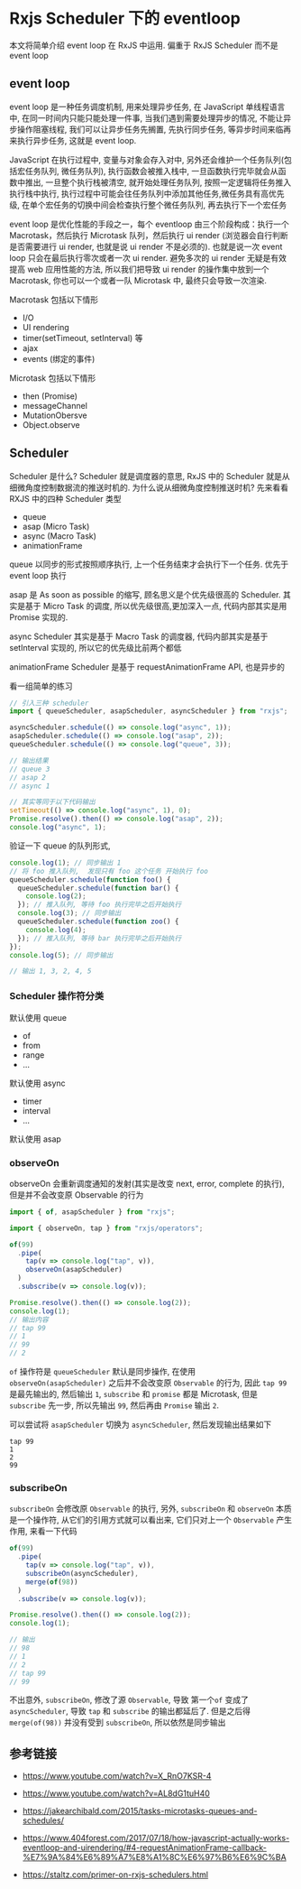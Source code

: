 # Rxjs Scheduler 下的 eventloop

本文将简单介绍 event loop 在 RxJS 中运用. 偏重于 RxJS Scheduler 而不是 event loop

## event loop

event loop 是一种任务调度机制, 用来处理异步任务, 在 JavaScript 单线程语言中, 在同一时间内只能只能处理一件事, 当我们遇到需要处理异步的情况, 不能让异步操作阻塞线程, 我们可以让异步任务先搁置, 先执行同步任务, 等异步时间来临再来执行异步任务, 这就是 event loop.

JavaScript 在执行过程中, 变量与对象会存入对中, 另外还会维护一个任务队列(包括宏任务队列, 微任务队列), 执行函数会被推入栈中, 一旦函数执行完毕就会从函数中推出, 一旦整个执行栈被清空, 就开始处理任务队列, 按照一定逻辑将任务推入执行栈中执行, 执行过程中可能会往任务队列中添加其他任务,微任务具有高优先级, 在单个宏任务的切换中间会检查执行整个微任务队列, 再去执行下一个宏任务

event loop 是优化性能的手段之一，每个 eventloop 由三个阶段构成：执行一个 Macrotask，然后执行 Microtask 队列，然后执行 ui render (浏览器会自行判断是否需要进行 ui render, 也就是说 ui render 不是必须的). 也就是说一次 event loop 只会在最后执行零次或者一次 ui render. 避免多次的 ui render 无疑是有效提高 web 应用性能的方法, 所以我们把导致 ui render 的操作集中放到一个 Macrotask, 你也可以一个或者一队 Microtask 中, 最终只会导致一次渲染.

Macrotask 包括以下情形

- I/O
- UI rendering
- timer(setTimeout, setInterval) 等
- ajax
- events (绑定的事件)

Microtask 包括以下情形

- then (Promise)
- messageChannel
- MutationObersve
- Object.observe

## Scheduler

Scheduler 是什么?
Scheduler 就是调度器的意思, RxJS 中的 Scheduler 就是从细微角度控制数据流的推送时机的. 为什么说从细微角度控制推送时机? 先来看看 RXJS 中的四种 Scheduler 类型

- queue
- asap (Micro Task)
- async (Macro Task)
- animationFrame

queue 以同步的形式按照顺序执行, 上一个任务结束才会执行下一个任务. 优先于 event loop 执行

asap 是 As soon as possible 的缩写, 顾名思义是个优先级很高的 Scheduler. 其实是基于 Micro Task 的调度, 所以优先级很高,更加深入一点, 代码内部其实是用 Promise 实现的.

async Scheduler 其实是基于 Macro Task 的调度器, 代码内部其实是基于 setInterval 实现的, 所以它的优先级比前两个都低

animationFrame Scheduler 是基于 requestAnimationFrame API, 也是异步的

看一组简单的练习

```js
// 引入三种 scheduler
import { queueScheduler, asapScheduler, asyncScheduler } from "rxjs";

asyncScheduler.schedule(() => console.log("async", 1));
asapScheduler.schedule(() => console.log("asap", 2));
queueScheduler.schedule(() => console.log("queue", 3));

// 输出结果
// queue 3
// asap 2
// async 1

// 其实等同于以下代码输出
setTimeout(() => console.log("async", 1), 0);
Promise.resolve().then(() => console.log("asap", 2));
console.log("async", 1);
```

验证一下 queue 的队列形式,

```js
console.log(1); // 同步输出 1
// 将 foo 推入队列,  发现只有 foo 这个任务 开始执行 foo
queueScheduler.schedule(function foo() {
  queueScheduler.schedule(function bar() {
    console.log(2);
  }); // 推入队列, 等待 foo 执行完毕之后开始执行
  console.log(3); // 同步输出
  queueScheduler.schedule(function zoo() {
    console.log(4);
  }); // 推入队列, 等待 bar 执行完毕之后开始执行
});
console.log(5); // 同步输出

// 输出 1, 3, 2, 4, 5
```

### Scheduler 操作符分类

默认使用 queue

- of
- from
- range
- ...

默认使用 async

- timer
- interval
- ...

默认使用 asap

### observeOn

observeOn 会重新调度通知的发射(其实是改变 next, error, complete 的执行), 但是并不会改变原 Observable 的行为

```js
import { of, asapScheduler } from "rxjs";

import { observeOn, tap } from "rxjs/operators";

of(99)
  .pipe(
    tap(v => console.log("tap", v)),
    observeOn(asapScheduler)
  )
  .subscribe(v => console.log(v));

Promise.resolve().then(() => console.log(2));
console.log(1);
// 输出内容
// tap 99
// 1
// 99
// 2
```

`of` 操作符是 `queueScheduler` 默认是同步操作, 在使用 `observeOn(asapScheduler)` 之后并不会改变原 `Observable` 的行为, 因此 `tap 99` 是最先输出的, 然后输出 `1`, `subscribe` 和 `promise` 都是 Microtask, 但是 `subscribe` 先一步, 所以先输出 `99`, 然后再由 `Promise` 输出 `2`.

可以尝试将 `asapScheduler` 切换为 `asyncScheduler`, 然后发现输出结果如下

```
tap 99
1
2
99
```

### subscribeOn

`subscribeOn` 会修改原 `Observable` 的执行, 另外, `subscribeOn` 和 `observeOn` 本质是一个操作符, 从它们的引用方式就可以看出来, 它们只对上一个 `Observable` 产生作用, 来看一下代码

```js
of(99)
  .pipe(
    tap(v => console.log("tap", v)),
    subscribeOn(asyncScheduler),
    merge(of(98))
  )
  .subscribe(v => console.log(v));

Promise.resolve().then(() => console.log(2));
console.log(1);

// 输出
// 98
// 1
// 2
// tap 99
// 99
```

不出意外, `subscribeOn`, 修改了源 `Observable`, 导致 第一个`of` 变成了 `asyncScheduler`, 导致 `tap` 和 `subscribe` 的输出都延后了. 但是之后得 `merge(of(98))` 并没有受到 `subscribeOn`, 所以依然是同步输出

## 参考链接

- https://www.youtube.com/watch?v=X_RnO7KSR-4
- https://www.youtube.com/watch?v=AL8dG1tuH40
- https://jakearchibald.com/2015/tasks-microtasks-queues-and-schedules/
- https://www.404forest.com/2017/07/18/how-javascript-actually-works-eventloop-and-uirendering/#4-requestAnimationFrame-callback-%E7%9A%84%E6%89%A7%E8%A1%8C%E6%97%B6%E6%9C%BA

- https://staltz.com/primer-on-rxjs-schedulers.html
